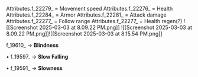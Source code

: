 
Attributes.f_22279_ = Movement speed
Attributes.f_22276_ = Health
Attributes.f_22284_ = Armor
Attributes.f_22281_ = Attack damage
Attributes.f_22277_ = Follow range
Attributes.f_22277_ = Health regen(?)
![[Screenshot 2025-03-03 at 8.09.22 PM.png]]
![[Screenshot 2025-03-03 at 8.09.22 PM.png]]![[Screenshot 2025-03-03 at 8.15.54 PM.png]]

f_19610_ → **Blindness**

• f_19597_ → **Slow Falling**

• f_19591_ → **Slowness**

